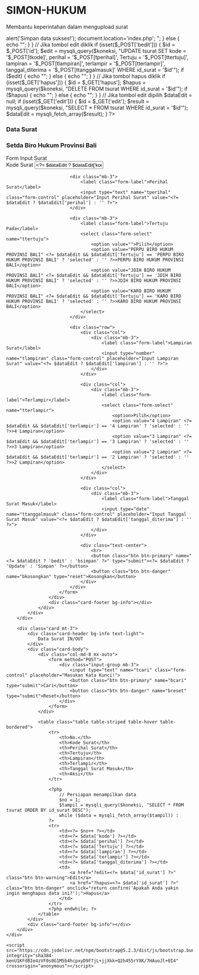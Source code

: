 # SIMON-HUKUM
Membantu keperintahan dalam mengupload surat 
<?php
    // Koneksi database
    $server = "localhost";
    $user = "root";
    $password = "";
    $database = "simon-hukum";

    // Koneksi
    $koneksi = mysqli_connect($server, $user, $password, $database) or die(mysqli_error($koneksi));

    // Jika tombol simpan diklik
    if (isset($_POST['bsimpan'])) {
        // Data akan disimpan baru
        $simpan = mysqli_query($koneksi, "INSERT INTO tsurat (kode, perihal, Tertuju, lampiran, terlampir, tanggal_diterima)
                                          VALUES ('$_POST[tkode]',
                                                  '$_POST[tperihal]',
                                                  '$_POST[ttertuju]',
                                                  '$_POST[tlampiran]',
                                                  '$_POST[tterlampir]',
                                                  '$_POST[ttanggalmasuk]' )");
        // Jika simpan data sukses
        if ($simpan) {
            echo "<script>
                alert('Simpan data sukses!');
                document.location='index.php';
            </script>";
        } else {
            echo "<script>
                alert('Simpan data gagal!');
                document.location='index.php';
            </script>";
        }
    }

    // Jika tombol edit diklik
    if (isset($_POST['bedit'])) {
        $id = $_POST['id'];
        $edit = mysqli_query($koneksi, "UPDATE tsurat SET 
                                          kode = '$_POST[tkode]',
                                          perihal = '$_POST[tperihal]',
                                          Tertuju = '$_POST[ttertuju]',
                                          lampiran = '$_POST[tlampiran]',
                                          terlampir = '$_POST[tterlampir]',
                                          tanggal_diterima = '$_POST[ttanggalmasuk]'
                                          WHERE id_surat = '$id'");
        if ($edit) {
            echo "<script>
                alert('Edit data sukses!');
                document.location='index.php';
            </script>";
        } else {
            echo "<script>
                alert('Edit data gagal!');
                document.location='index.php';
            </script>";
        }
    }

    // Jika tombol hapus diklik
    if (isset($_GET['hapus'])) {
        $id = $_GET['hapus'];
        $hapus = mysqli_query($koneksi, "DELETE FROM tsurat WHERE id_surat = '$id'");
        if ($hapus) {
            echo "<script>
                alert('Hapus data sukses!');
                document.location='index.php';
            </script>";
        } else {
            echo "<script>
                alert('Hapus data gagal!');
                document.location='index.php';
            </script>";
        }
    }

    // Jika tombol edit dipilih
    $dataEdit = null;
    if (isset($_GET['edit'])) {
        $id = $_GET['edit'];
        $result = mysqli_query($koneksi, "SELECT * FROM tsurat WHERE id_surat = '$id'");
        $dataEdit = mysqli_fetch_array($result);
    }
?>

<!doctype html>
<html lang="en">

<head>
    <meta charset="utf-8">
    <meta name="viewport" content="width=device-width, initial-scale=1">
    <title>SIMON-HUKUM</title>
    <link href="https://cdn.jsdelivr.net/npm/bootstrap@5.2.3/dist/css/bootstrap.min.css" rel="stylesheet" integrity="sha384-rbsA2VBKQhggwzxH7pPCaAqO46MgnOM80zW1RWuH61DGLwZJEdK2Kadq2F9CUG65" crossorigin="anonymous">
</head>

<body>
    <div class="container">
        <h3 class="text-center">Data Surat</h3>
        <h3 class="text-center">Setda Biro Hukum Provinsi Bali</h3>
        <div class="row">
            <div class="col-md-8 mx-auto">
                <div class="card">
                    <div class="card-header bg-info text-light">
                        Form Input Surat
                    </div>
                    <div class="card-body">
                        <form method="POST">
                            <input type="hidden" name="id" value="<?= $dataEdit ? $dataEdit['id_surat'] : '' ?>">
                            <div class="mb-3">
                                <label class="form-label">Kode Surat</label>
                                <input type="text" name="tkode" class="form-control" placeholder="Input Kode Surat" value="<?= $dataEdit ? $dataEdit['kode'] : '' ?>">
                            </div>

                            <div class="mb-3">
                                <label class="form-label">Perihal Surat</label>
                                <input type="text" name="tperihal" class="form-control" placeholder="Input Perihal Surat" value="<?= $dataEdit ? $dataEdit['perihal'] : '' ?>">
                            </div>

                            <div class="mb-3">
                                <label class="form-label">Tertuju Pada</label>
                                <select class="form-select" name="ttertuju">
                                    <option value="">Pilih</option>
                                    <option value="PERPU BIRO HUKUM PROVINSI BALI" <?= $dataEdit && $dataEdit['Tertuju'] == 'PERPU BIRO HUKUM PROVINSI BALI' ? 'selected' : '' ?>>PERPU BIRO HUKUM PROVINSI BALI</option>
                                    <option value="JDIH BIRO HUKUM PROVINSI BALI" <?= $dataEdit && $dataEdit['Tertuju'] == 'JDIH BIRO HUKUM PROVINSI BALI' ? 'selected' : '' ?>>JDIH BIRO HUKUM PROVINSI BALI</option>
                                    <option value="KARO BIRO HUKUM PROVINSI BALI" <?= $dataEdit && $dataEdit['Tertuju'] == 'KARO BIRO HUKUM PROVINSI BALI' ? 'selected' : '' ?>>KARO BIRO HUKUM PROVINSI BALI</option>
                                </select>
                            </div>

                            <div class="row">
                                <div class="col">
                                    <div class="mb-3">
                                        <label class="form-label">Lampiran Surat</label>
                                        <input type="number" name="tlampiran" class="form-control" placeholder="Input Lampiran Surat" value="<?= $dataEdit ? $dataEdit['lampiran'] : '' ?>">
                                    </div>
                                </div>

                                <div class="col">
                                    <div class="mb-3">
                                        <label class="form-label">Terlampir</label>
                                        <select class="form-select" name="tterlampir">
                                            <option>Pilih</option>
                                            <option value="4 Lampiran" <?= $dataEdit && $dataEdit['terlampir'] == '4 Lampiran' ? 'selected' : '' ?>>4 Lampiran</option>
                                            <option value="3 Lampiran" <?= $dataEdit && $dataEdit['terlampir'] == '3 Lampiran' ? 'selected' : '' ?>>3 Lampiran</option>
                                            <option value="2 Lampiran" <?= $dataEdit && $dataEdit['terlampir'] == '2 Lampiran' ? 'selected' : '' ?>>2 Lampiran</option>
                                        </select>
                                    </div>
                                </div>

                                <div class="col">
                                    <div class="mb-3">
                                        <label class="form-label">Tanggal Surat Masuk</label>
                                        <input type="date" name="ttanggalmasuk" class="form-control" placeholder="Input Tanggal Surat Masuk" value="<?= $dataEdit ? $dataEdit['tanggal_diterima'] : '' ?>">
                                    </div>
                                </div>

                                <div class="text-center">
                                    <hr>
                                    <button class="btn btn-primary" name="<?= $dataEdit ? 'bedit' : 'bsimpan' ?>" type="submit"><?= $dataEdit ? 'Update' : 'Simpan' ?></button>
                                    <button class="btn btn-danger" name="bkosongkan" type="reset">Kosongkan</button>
                                </div>
                            </div>
                        </form>
                    </div>
                    <div class="card-footer bg-info"></div>
                </div>
            </div>
        </div>

        <div class="card mt-3">
            <div class="card-header bg-info text-light">
                Data Surat IN/OUT
            </div>
            <div class="card-body">
                <div class="col-md-8 mx-auto">
                    <form method="POST">
                        <div class="input-group mb-3">
                            <input type="text" name="tcari" class="form-control" placeholder="Masukan Kata Kunci!">
                            <button class="btn btn-primary" name="bcari" type="submit">Cari</button>
                            <button class="btn btn-danger" name="breset" type="submit">Reset</button>
                        </div>
                    </form>
                </div>

                <table class="table table-striped table-hover table-bordered">
                    <tr>
                        <th>No.</th>
                        <th>Kode Surat</th>
                        <th>Perihal Surat</th>
                        <th>Tertuju</th>
                        <th>Lampiran</th>
                        <th>Terlampir</th>
                        <th>Tanggal Surat Masuk</th>
                        <th>Aksi</th>
                    </tr>

                    <?php
                        // Persiapan menampilkan data
                        $no = 1;
                        $tampil = mysqli_query($koneksi, "SELECT * FROM tsurat ORDER BY id_surat DESC");
                        while ($data = mysqli_fetch_array($tampil)) :
                    ?>
                    <tr>
                        <td><?= $no++ ?></td>
                        <td><?= $data['kode'] ?></td>
                        <td><?= $data['perihal'] ?></td>
                        <td><?= $data['Tertuju'] ?></td>
                        <td><?= $data['lampiran'] ?></td>
                        <td><?= $data['terlampir'] ?></td>
                        <td><?= $data['tanggal_diterima'] ?></td>
                        <td>
                            <a href="?edit=<?= $data['id_surat'] ?>" class="btn btn-warning">Edit</a>
                            <a href="?hapus=<?= $data['id_surat'] ?>" class="btn btn-danger" onclick="return confirm('Apakah Anda yakin ingin menghapus data ini?');">Hapus</a>
                        </td>
                    </tr>
                    <?php endwhile; ?>
                </table>
            </div>
            <div class="card-footer bg-info"></div>
        </div>
    </div>

    <script src="https://cdn.jsdelivr.net/npm/bootstrap@5.2.3/dist/js/bootstrap.bundle.min.js" integrity="sha384-kenU1KFdBIe4zVF0s0G1M5b4hcpxyD9F7jL+jjXkk+Q2h455rYXK/7HAuoJl+0I4" crossorigin="anonymous"></script>
</body>
</html>
